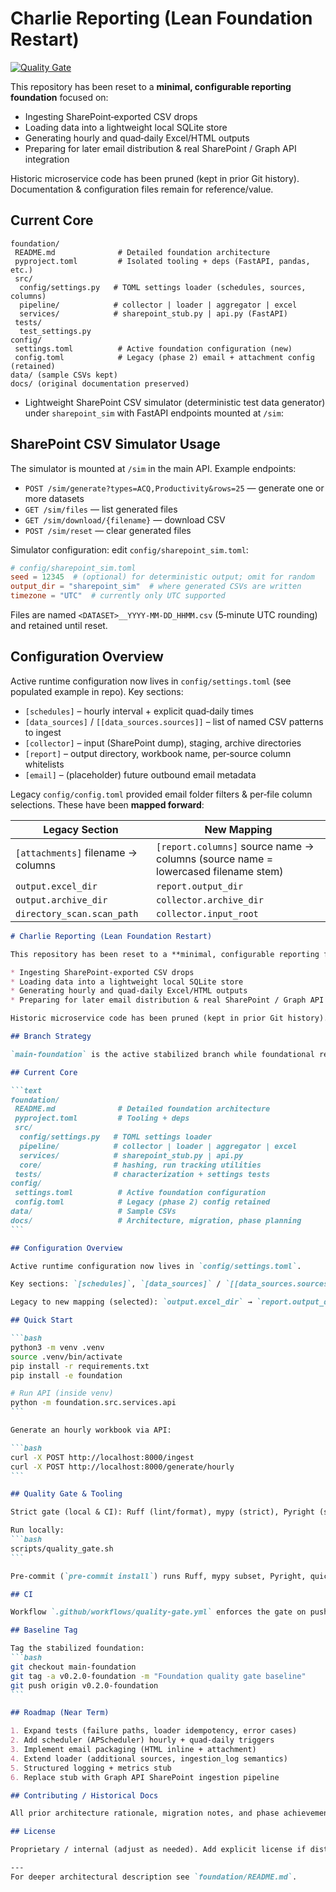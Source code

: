 # Charlie Reporting (Lean Foundation Restart)

[![Quality Gate](https://github.com/jwardwell7077/charlie-reporting/actions/workflows/quality-gate.yml/badge.svg)](https://github.com/jwardwell7077/charlie-reporting/actions/workflows/quality-gate.yml)

This repository has been reset to a **minimal, configurable reporting foundation** focused on:

* Ingesting SharePoint‑exported CSV drops
* Loading data into a lightweight local SQLite store
* Generating hourly and quad‑daily Excel/HTML outputs
* Preparing for later email distribution & real SharePoint / Graph API integration

Historic microservice code has been pruned (kept in prior Git history). Documentation & configuration files remain for reference/value.

## Current Core

```text
foundation/
 README.md              # Detailed foundation architecture
 pyproject.toml         # Isolated tooling + deps (FastAPI, pandas, etc.)
 src/
  config/settings.py   # TOML settings loader (schedules, sources, columns)
  pipeline/            # collector | loader | aggregator | excel
  services/            # sharepoint_stub.py | api.py (FastAPI)
 tests/
  test_settings.py
config/
 settings.toml          # Active foundation configuration (new)
 config.toml            # Legacy (phase 2) email + attachment config (retained)
data/ (sample CSVs kept)
docs/ (original documentation preserved)
```

* Lightweight SharePoint CSV simulator (deterministic test data generator) under `sharepoint_sim` with FastAPI endpoints mounted at `/sim`:

## SharePoint CSV Simulator Usage

The simulator is mounted at `/sim` in the main API. Example endpoints:

* `POST /sim/generate?types=ACQ,Productivity&rows=25` — generate one or more datasets
* `GET /sim/files` — list generated files
* `GET /sim/download/{filename}` — download CSV
* `POST /sim/reset` — clear generated files

Simulator configuration: edit `config/sharepoint_sim.toml`:

```toml
# config/sharepoint_sim.toml
seed = 12345  # (optional) for deterministic output; omit for random
output_dir = "sharepoint_sim"  # where generated CSVs are written
timezone = "UTC"  # currently only UTC supported
```

Files are named `<DATASET>__YYYY-MM-DD_HHMM.csv` (5‑minute UTC rounding) and retained until reset.

## Configuration Overview

Active runtime configuration now lives in `config/settings.toml` (see populated example in repo). Key sections:

* `[schedules]` – hourly interval + explicit quad‑daily times
* `[data_sources]` / `[[data_sources.sources]]` – list of named CSV patterns to ingest
* `[collector]` – input (SharePoint dump), staging, archive directories
* `[report]` – output directory, workbook name, per‑source column whitelists
* `[email]` – (placeholder) future outbound email metadata

Legacy `config/config.toml` provided email folder filters & per‑file column selections. These have been **mapped forward**:

| Legacy Section | New Mapping |
|----------------|-------------|
| `[attachments]` filename → columns | `[report.columns]` source name → columns (source name = lowercased filename stem) |
| `output.excel_dir` | `report.output_dir` |
| `output.archive_dir` | `collector.archive_dir` |
| `directory_scan.scan_path` | `collector.input_root` |

````markdown
# Charlie Reporting (Lean Foundation Restart)

This repository has been reset to a **minimal, configurable reporting foundation** focused on:

* Ingesting SharePoint‑exported CSV drops
* Loading data into a lightweight local SQLite store
* Generating hourly and quad‑daily Excel/HTML outputs
* Preparing for later email distribution & real SharePoint / Graph API integration

Historic microservice code has been pruned (kept in prior Git history). Documentation & configuration files remain for reference/value.

## Branch Strategy

`main-foundation` is the active stabilized branch while foundational refactors settle. Treat it as the integration target (temporary stand‑in for `main`). Merge forward into real `main` once scale/production concerns resume.

## Current Core

```text
foundation/
 README.md              # Detailed foundation architecture
 pyproject.toml         # Tooling + deps
 src/
  config/settings.py   # TOML settings loader
  pipeline/            # collector | loader | aggregator | excel
  services/            # sharepoint_stub.py | api.py
  core/                # hashing, run tracking utilities
 tests/                # characterization + settings tests
config/
 settings.toml          # Active foundation configuration
 config.toml            # Legacy (phase 2) config retained
data/                   # Sample CSVs
docs/                   # Architecture, migration, phase planning
```

## Configuration Overview

Active runtime configuration now lives in `config/settings.toml`.

Key sections: `[schedules]`, `[data_sources]` / `[[data_sources.sources]]`, `[collector]`, `[report]`, `[email]` (placeholder).

Legacy to new mapping (selected): `output.excel_dir` → `report.output_dir`, `directory_scan.scan_path` → `collector.input_root`, attachment filename columns → `report.columns`.

## Quick Start

```bash
python3 -m venv .venv
source .venv/bin/activate
pip install -r requirements.txt
pip install -e foundation

# Run API (inside venv)
python -m foundation.src.services.api
```

Generate an hourly workbook via API:

```bash
curl -X POST http://localhost:8000/ingest
curl -X POST http://localhost:8000/generate/hourly
```

## Quality Gate & Tooling

Strict gate (local & CI): Ruff (lint/format), mypy (strict), Pyright (strict), pydoclint, interrogate (100% doc coverage), pytest (100% line coverage enforced). Test files are now included in Ruff, mypy, and Pyright runs to keep helper code quality aligned with production modules.

Run locally:
```bash
scripts/quality_gate.sh
```

Pre-commit (`pre-commit install`) runs Ruff, mypy subset, Pyright, quick pytest smoke.

## CI

Workflow `.github/workflows/quality-gate.yml` enforces the gate on pushes / PRs to `main` & `main-foundation`.

## Baseline Tag

Tag the stabilized foundation:
```bash
git checkout main-foundation
git tag -a v0.2.0-foundation -m "Foundation quality gate baseline"
git push origin v0.2.0-foundation
```

## Roadmap (Near Term)

1. Expand tests (failure paths, loader idempotency, error cases)
2. Add scheduler (APScheduler) hourly + quad‑daily triggers
3. Implement email packaging (HTML inline + attachment)
4. Extend loader (additional sources, ingestion_log semantics)
5. Structured logging + metrics stub
6. Replace stub with Graph API SharePoint ingestion pipeline

## Contributing / Historical Docs

All prior architecture rationale, migration notes, and phase achievements remain under `docs/`.

## License

Proprietary / internal (adjust as needed). Add explicit license if distribution scope changes.

---
For deeper architectural description see `foundation/README.md`.

````
